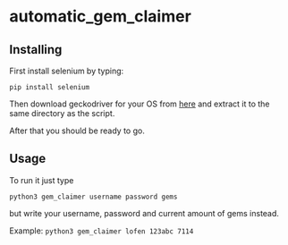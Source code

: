 # automatic_gem_claimer

## Installing

First install selenium by typing:
```
pip install selenium
```
Then download geckodriver for your OS from [here](https://github.com/mozilla/geckodriver/releases) and extract it to the same directory as the script.

After that you should be ready to go.

## Usage
To run it just type
```
python3 gem_claimer username password gems
```
but write your username, password and current amount of gems instead.

Example: `python3 gem_claimer lofen 123abc 7114`
